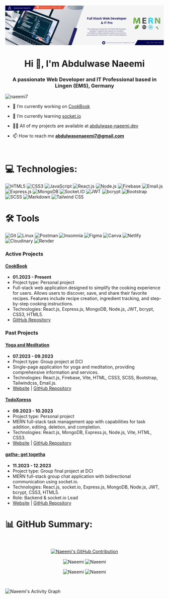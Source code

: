 ![banner](banner.png)

<h1 align="center">Hi 👋, I'm Abdulwase Naeemi</h1>
<h3 align="center">A passionate Web Developer and IT Professional based in Lingen (EMS), Germany</h3>

<p align="left"> <img src="https://komarev.com/ghpvc/?username=naeemi7&label=Profile%20views&color=0e75b6&style=flat" alt="naeemi7" /> </p>

- 🔭 I’m currently working on [CookBook](https://github.com/Naeemi7/CookBook)

- 🌱 I’m currently learning [socket.io](https://socket.io/)

- 👨‍💻 All of my projects are available at [abdulwase-naeemi.dev](https://abdulwase-naeemi.dev)

- 📫 How to reach me **abdulwasenaeemi7@gmail.com**

<br>

# 💻 Technologies:

![HTML5](https://img.shields.io/badge/HTML5-%23E34F26.svg?style=for-the-badge&logo=html5&logoColor=white)
![CSS3](https://img.shields.io/badge/CSS3-%231572B6.svg?style=for-the-badge&logo=css3&logoColor=white)
![JavaScript](https://img.shields.io/badge/JavaScript-%23323330.svg?style=for-the-badge&logo=javascript&logoColor=%23F7DF1E)
![React.js](https://img.shields.io/badge/React.js-%2320232a.svg?style=for-the-badge&logo=react&logoColor=%2361DAFB)
![Node.js](https://img.shields.io/badge/Node.js-6DA55F?style=for-the-badge&logo=node.js&logoColor=white)
![Firebase](https://img.shields.io/badge/Firebase-%23039BE5.svg?style=for-the-badge&logo=firebase)
![Email.js](https://img.shields.io/badge/Email.js-333333?style=for-the-badge)
![Express.js](https://img.shields.io/badge/Express.js-%23404d59.svg?style=for-the-badge)
![MongoDB](https://img.shields.io/badge/MongoDB-%234ea94b.svg?style=for-the-badge&logo=mongodb&logoColor=white)
![Socket.IO](https://img.shields.io/badge/Socket.IO-010101?style=for-the-badge&logo=socket.io&logoColor=white)
![JWT](https://img.shields.io/badge/JWT-000000?style=for-the-badge&logo=jsonwebtoken&logoColor=white)
![bcrypt](https://img.shields.io/badge/bcrypt-2A3036?style=for-the-badge&logo=npm&logoColor=white)
![Bootstrap](https://img.shields.io/badge/Bootstrap-%23563D7C.svg?style=for-the-badge&logo=bootstrap&logoColor=white)
![SCSS](https://img.shields.io/badge/SCSS-hotpink.svg?style=for-the-badge&logo=SASS&logoColor=white)
![Markdown](https://img.shields.io/badge/Markdown-%23000000.svg?style=for-the-badge&logo=markdown&logoColor=white)
![Tailwind CSS](https://img.shields.io/badge/Tailwind%20CSS-38B2AC?style=for-the-badge&logo=tailwind-css&logoColor=white)

# 🛠️ Tools

![Git](https://img.shields.io/badge/Git-fc6d26?style=for-the-badge&logo=git&logoColor=white)
![Linux](https://img.shields.io/badge/Linux-FCC624?style=for-the-badge&logo=linux&logoColor=black)
![Postman](https://img.shields.io/badge/Postman-FF6C37?style=for-the-badge&logo=postman&logoColor=white)
![Insomnia](https://img.shields.io/badge/Insomnia-black?style=for-the-badge&logo=insomnia&logoColor=5849BE)
![Figma](https://img.shields.io/badge/Figma-%23F24E1E.svg?style=for-the-badge&logo=figma&logoColor=white)
![Canva](https://img.shields.io/badge/Canva-%2300C4CC.svg?style=for-the-badge&logo=Canva&logoColor=white)
![Netlify](https://img.shields.io/badge/Netlify-%23000000.svg?style=for-the-badge&logo=netlify&logoColor=#00C7B7)
![Cloudinary](https://img.shields.io/badge/Cloudinary-4285F4?style=for-the-badge&logo=cloudinary&logoColor=white)
![Render](https://img.shields.io/badge/Render-239120?style=for-the-badge&logo=render&logoColor=white)

### Active Projects

#### [CookBook](https://github.com/Naeemi7/CookBook)

- **01.2023 - Present**
- Project type: Personal project
- Full-stack web application designed to simplify the cooking experience for users. Allows users to discover, save, and share their favorite recipes. Features include recipe creation, ingredient tracking, and step-by-step cooking instructions.
- Technologies: React.js, Express.js, MongoDB, Node.js, JWT, bcrypt, CSS3, HTML5.
- [GitHub Repository](https://github.com/Naeemi7/CookBook)

### Past Projects

#### [Yoga and Meditation](https://github.com/Naeemi7/CookBook)

- **07.2023 - 09.2023**
- Project type: Group project at DCI
- Single-page application for yoga and meditation, providing comprehensive information and services.
- Technologies: React.js, Firebase, Vite, HTML, CSS3, SCSS, Bootstrap, Tailwindcss, Email.js.
- [Website](https://yoga-and-meditation.netlify.app) | [GitHub Repository](https://github.com/Naeemi7/yoga-and-meditation)

#### [TodoXpress](https://github.com/naeemi7/TodoXpress)

- **09.2023 - 10.2023**
- Project type: Personal project
- MERN full-stack task management app with capabilities for task addition, editing, deletion, and completion.
- Technologies: React.js, MongoDB, Express.js, Node.js, Vite, HTML, CSS3.
- [Website](https://todoxpress.onrender.com) | [GitHub Repository](https://github.com/Naeemi7/TodoXpress)

#### [gatha- get togetha](https://github.com/Naeemi7/gatha)

- **11.2023 - 12.2023**
- Project type: Group final project at DCI
- MERN full-stack group chat application with bidirectional communication using socket.io.
- Technologies: React.js, socket.io, Express.js, MongoDB, Node.js, JWT, bcrypt, CSS3, HTML5.
- Role: Backend & socket.io Lead
- [Website](https://todoxpress.onrender.com) | [GitHub Repository](https://github.com/Naeemi7/gatha)

# 📊 GitHub Summary:

<br/>
<p align="center">
  <a href="https://github.com/Naeemi7">
    <img src="http://github-profile-summary-cards.vercel.app/api/cards/profile-details?username=Naeemi7&theme=noctis_minimus" alt="Naeemi's GitHub Contribution"/>
  </a>
</p>
<p align="center">
  <img align="center" src="http://github-profile-summary-cards.vercel.app/api/cards/repos-per-language?username=Naeemi7&theme=noctis_minimus" alt="Naeemi" />
  <img align="center" src="http://github-profile-summary-cards.vercel.app/api/cards/most-commit-language?username=Naeemi7&theme=noctis_minimus" alt="Naeemi" />
</p>
<p align="center">
  <img align="center" src="http://github-profile-summary-cards.vercel.app/api/cards/stats?username=Naeemi7&theme=noctis_minimus" alt="Naeemi" />
  <img align="center" src="http://github-profile-summary-cards.vercel.app/api/cards/productive-time?username=Naeemi7&theme=noctis_minimus&utcOffset=8" alt="Naeemi" />
</p>
<br/>

![Naeemi's Activity Graph](https://github-readme-activity-graph.vercel.app/graph?username=Naeemi7&bg_color=1B2932&color=72B7C0&line=C5C8CE&point=D3B692&area_color=FFFFFF&title_color=D3B692&area=true)

